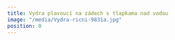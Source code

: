 ```yaml
---
title: Vydra plavoucí na zádech s tlapkama nad vodou
image: "/media/Vydra-ricni-9831a.jpg"
position: 0
---
```

